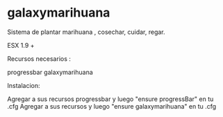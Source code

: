 # galaxymarihuana
Sistema de plantar marihuana , cosechar, cuidar, regar. 

ESX 1.9 +

Recursos necesarios :

progressbar
galaxymarihuana

Instalacion:

Agregar a sus recursos progressbar y luego "ensure progressBar" en tu .cfg
Agregar a sus recursos y luego "ensure galaxymarihuana" en tu .cfg

